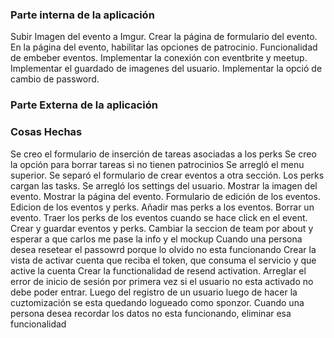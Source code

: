 ### Parte interna de la aplicación
Subir Imagen del evento a Imgur.
Crear la página de formulario del evento.
En la página del evento, habilitar las opciones de patrocinio.
Funcionalidad de embeber eventos.
Implementar la conexión con eventbrite y meetup.
Implementar el guardado de imagenes del usuario.
Implementar la opció de cambio de password.
### Parte Externa de la aplicación


### Cosas Hechas
Se creo el formulario de inserción de tareas asociadas a los perks
Se creo la opción para borrar tareas si no tienen patrocinios
Se arregló el menu superior.
Se separó el formulario de crear eventos a otra sección.
Los perks cargan las tasks.
Se arregló los settings del usuario.
Mostrar la imagen del evento.
Mostrar la página del evento.
Formulario de edición de los eventos.
Edicion de los eventos y perks.
Añadir mas perks a los eventos.
Borrar un evento.
Traer los perks de los eventos cuando se hace click en el event.
Crear y guardar eventos y perks.
Cambiar la seccion de team por about y esperar a que carlos me pase la info y el mockup
Cuando una persona desea resetear el passowrd porque lo olvido no esta funcionando
Crear la vista de activar cuenta que reciba el token, que consuma el servicio y que active la cuenta
Crear la functionalidad de resend activation.
Arreglar el error de inicio de sesión por primera vez si el usuario no esta activado no debe poder entrar.
Luego del registro de un usuario luego de hacer la cuztomización se esta quedando logueado como sponzor.
Cuando una persona desea recordar los datos no esta funcionando, eliminar esa funcionalidad
